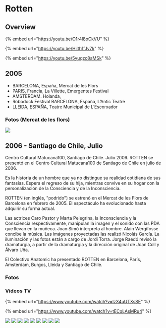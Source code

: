 # Rotten

## Overview

{% embed url="https://youtu.be/O1r4l8oCkVU" %}

{% embed url="https://youtu.be/Hilth1fJv7k" %}

{% embed url="https://youtu.be/5yuqzc8aMSk" %}



## 2005

* BARCELONA, España, Mercat de les Flors 
* PARIS, Francia, La Villette, Emergentes Festival 
* AMSTERDAM. Holanda, 
* Robodock Festival BARCELONA, España, L’Antic Teatre 
* LLEIDA, ESPAÑA, Teatre Municipal de L’Escorxador

### Fotos \(Mercat de les flors\)

![](../../../.gitbook/assets/ca-2005-02-rotten-bcn-mercat-de-las-flors-11-.jpg)



## 2006 - Santiago de Chile, Julio

Centro Cultural Matucana100, Santiago de Chile. Julio 2006. ROTTEN se presentó en el Centro Cultural Matucana100 de Santiago de Chile en julio de 2006.

Es la historia de un hombre que ya no distingue su realidad cotidiana de sus fantasías. Espera el regreso de su hija, mientras convive en su hogar con la personalización de la Consciencia y de la Inconsciencia.

ROTTEN \(en inglés, "podrido"\) se estrenó en el Mercat de les Flors de Barcelona en febrero de 2005. El espectáculo ha evolucionado hasta adquirir su forma actual.

Las actrices Caro Pastor y Marta Pelegrina, la Inconsciencia y la Consciencia respectivamente, manipulan la imagen y el sonido con las PDA que llevan en la muñeca. Joan Simó interpreta al hombre. Alain Wergifosse concibe la música. Las imágenes proyectadas las realizó Nicolás García. La iluminación y las fotos están a cargo de Jordi Torra. Jorge Raedó revisó la dramaturgia, a partir de la dramaturgia y la dirección original de Joan Coll y Álvaro Uña.

El Colectivo Anatomic ha presentado ROTTEN en Barcelona, París, Amsterdam, Burgos, Lleida y Santiago de Chile.

### Fotos

### Videos TV

{% embed url="https://www.youtube.com/watch?v=lzX4uUTXsSE" %}



{% embed url="https://www.youtube.com/watch?v=tECoLAsMRu4" %}



![](../../../.gitbook/assets/rotten-chile-1-.jpg) ![](../../../.gitbook/assets/rotten-chile-2-.jpg) ![](../../../.gitbook/assets/rotten-chile-3-.jpg) ![](../../../.gitbook/assets/rotten-chile-4-.jpg) ![](../../../.gitbook/assets/rotten-chile-5-.jpg) ![](../../../.gitbook/assets/rotten-chile-6-.jpg) ![](../../../.gitbook/assets/rotten-chile-7-.jpg) ![](../../../.gitbook/assets/rotten-chile-8-.jpg) ![](../../../.gitbook/assets/rotten-chile-9-.jpg)

